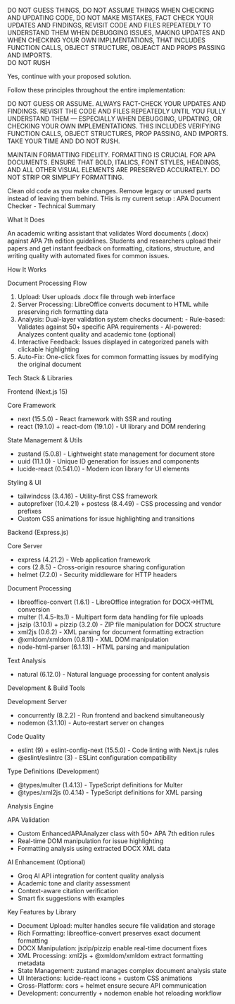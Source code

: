 DO NOT GUESS THINGS, DO NOT ASSUME THINGS WHEN CHECKING AND UPDATING CODE, DO NOT MAKE MISTAKES, FACT CHECK YOUR UPDATES AND FINDINGS, REVISIT CODE AND FILES REPEATEDLY TO UNDERSTAND THEM WHEN DEBUGGING ISSUES, MAKING UPDATES AND WHEN CHECKING YOUR OWN IMPLMENTATIONS, THAT INCLUDES FUNCTION CALLS, OBJECT STRUCTURE, OBJEACT AND PROPS PASSING AND IMPORTS.\
DO NOT RUSH




Yes, continue with your proposed solution.

Follow these principles throughout the entire implementation:

DO NOT GUESS OR ASSUME. ALWAYS FACT-CHECK YOUR UPDATES AND FINDINGS. REVISIT THE CODE AND FILES REPEATEDLY UNTIL YOU FULLY UNDERSTAND THEM — ESPECIALLY WHEN DEBUGGING, UPDATING, OR CHECKING YOUR OWN IMPLEMENTATIONS. THIS INCLUDES VERIFYING FUNCTION CALLS, OBJECT STRUCTURES, PROP PASSING, AND IMPORTS. TAKE YOUR TIME AND DO NOT RUSH.

MAINTAIN FORMATTING FIDELITY. FORMATTING IS CRUCIAL FOR APA DOCUMENTS. ENSURE THAT BOLD, ITALICS, FONT STYLES, HEADINGS, AND ALL OTHER VISUAL ELEMENTS ARE PRESERVED ACCURATELY. DO NOT STRIP OR SIMPLIFY FORMATTING.

Clean old code as you make changes. Remove legacy or unused parts instead of leaving them behind.
THis is my current setup :
APA Document Checker - Technical Summary

  What It Does

  An academic writing assistant that validates Word documents (.docx) against APA 7th edition guidelines. Students and researchers upload their papers and get instant feedback on formatting, citations,
  structure, and writing quality with automated fixes for common issues.

  How It Works

  Document Processing Flow

  1. Upload: User uploads .docx file through web interface
  2. Server Processing: LibreOffice converts document to HTML while preserving rich formatting data
  3. Analysis: Dual-layer validation system checks document:
    - Rule-based: Validates against 50+ specific APA requirements
    - AI-powered: Analyzes content quality and academic tone (optional)
  4. Interactive Feedback: Issues displayed in categorized panels with clickable highlighting
  5. Auto-Fix: One-click fixes for common formatting issues by modifying the original document

  Tech Stack & Libraries

  Frontend (Next.js 15)

  Core Framework
  - next (15.5.0) - React framework with SSR and routing
  - react (19.1.0) + react-dom (19.1.0) - UI library and DOM rendering

  State Management & Utils
  - zustand (5.0.8) - Lightweight state management for document store
  - uuid (11.1.0) - Unique ID generation for issues and components
  - lucide-react (0.541.0) - Modern icon library for UI elements

  Styling & UI
  - tailwindcss (3.4.16) - Utility-first CSS framework
  - autoprefixer (10.4.21) + postcss (8.4.49) - CSS processing and vendor prefixes
  - Custom CSS animations for issue highlighting and transitions

  Backend (Express.js)

  Core Server
  - express (4.21.2) - Web application framework
  - cors (2.8.5) - Cross-origin resource sharing configuration
  - helmet (7.2.0) - Security middleware for HTTP headers

  Document Processing
  - libreoffice-convert (1.6.1) - LibreOffice integration for DOCX→HTML conversion
  - multer (1.4.5-lts.1) - Multipart form data handling for file uploads
  - jszip (3.10.1) + pizzip (3.2.0) - ZIP file manipulation for DOCX structure
  - xml2js (0.6.2) - XML parsing for document formatting extraction
  - @xmldom/xmldom (0.8.11) - XML DOM manipulation
  - node-html-parser (6.1.13) - HTML parsing and manipulation

  Text Analysis
  - natural (6.12.0) - Natural language processing for content analysis

  Development & Build Tools

  Development Server
  - concurrently (8.2.2) - Run frontend and backend simultaneously
  - nodemon (3.1.10) - Auto-restart server on changes

  Code Quality
  - eslint (9) + eslint-config-next (15.5.0) - Code linting with Next.js rules
  - @eslint/eslintrc (3) - ESLint configuration compatibility

  Type Definitions (Development)
  - @types/multer (1.4.13) - TypeScript definitions for Multer
  - @types/xml2js (0.4.14) - TypeScript definitions for XML parsing

  Analysis Engine

  APA Validation
  - Custom EnhancedAPAAnalyzer class with 50+ APA 7th edition rules
  - Real-time DOM manipulation for issue highlighting
  - Formatting analysis using extracted DOCX XML data

  AI Enhancement (Optional)
  - Groq AI API integration for content quality analysis
  - Academic tone and clarity assessment
  - Context-aware citation verification
  - Smart fix suggestions with examples

  Key Features by Library

  - Document Upload: multer handles secure file validation and storage
  - Rich Formatting: libreoffice-convert preserves exact document formatting
  - DOCX Manipulation: jszip/pizzip enable real-time document fixes
  - XML Processing: xml2js + @xmldom/xmldom extract formatting metadata
  - State Management: zustand manages complex document analysis state
  - UI Interactions: lucide-react icons + custom CSS animations
  - Cross-Platform: cors + helmet ensure secure API communication
  - Development: concurrently + nodemon enable hot reloading workflow